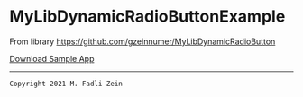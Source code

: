 # MyLibDynamicRadioButtonExample
From library https://github.com/gzeinnumer/MyLibDynamicRadioButton

[Download Sample App](https://drive.google.com/file/d/1IzYUVv7JxY0PdBJN1XR7FxmOwVWn5ls4/view?usp=sharing)

---

```
Copyright 2021 M. Fadli Zein
```